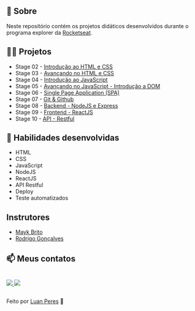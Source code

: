 ## 📌 Sobre

  Neste repositório contém os projetos didáticos desenvolvidos durante o programa explorer da [Rocketseat](https://github.com/rocketseat).

## 👩‍💻 Projetos 

  - Stage 02 - [Introdução ao HTML e CSS](https://github.com/oluanperes/rocketseat/explorer/tree/main/stage-02)
  - Stage 03 - [Avançando no HTML e CSS](https://github.com/oluanperes/rocketseat/explorer/tree/main/stage-03)
  - Stage 04 - [Introdução ao JavaScript](https://github.com/oluanperes/rocketseat/explorer/tree/main/stage-04)
  - Stage 05 - [Avançando no JavaScript - Introdução a DOM](https://github.com/oluanperes/rocketseat/explorer/tree/main/stage-05)
  - Stage 06 - [Single Page Application (SPA)](https://github.com/oluanperes/rocketseat/explorer/tree/main/stage-06)
  - Stage 07 - [Git & Github](https://github.com/oluanperes/rocketseat/explorer/tree/main/stage-07)
  - Stage 08 - [Backend - NodeJS e Express](https://github.com/oluanperes/rocketseat/explorer/tree/main/stage-08)
  - Stage 09 - [Frontend - ReactJS](https://github.com/oluanperes/rocketseat/explorer/tree/main/stage-09)
  - Stage 10 - [API - Restful](https://github.com/oluanperes/rocketseat/explorer/tree/main/stage-10)

## 🧠 Habilidades desenvolvidas
  
  - HTML
  - CSS
  - JavaScript
  - NodeJS
  - ReactJS
  - API Restful
  - Deploy
  - Teste automatizados

## Instrutores

 - [Mayk Brito](https://github.com/maykbrito)
 - [Rodrigo Gonçalves](https://github.com/rodrigorgtic)

<div>
  <h2>📫 Meus contatos</h2>
  <br>
  <a href="https://www.linkedin.com/in/oluanperes/" target="_blank">
    <img src="https://img.shields.io/badge/-LinkedIn-%230077B5?style=for-the-badge&logo=linkedin&logoColor=white" target="_blank"/>
  </a>
  <a href= "mailto:oluanperes@gmail.com" target="_blank">
    <img src="https://img.shields.io/badge/-Gmail-%23333?style=for-the-badge&logo=gmail&logoColor=white" target="_blank"/>
  </a>
</div>

##
Feito por [Luan Peres](https://github.com/oluanperes) 👋
